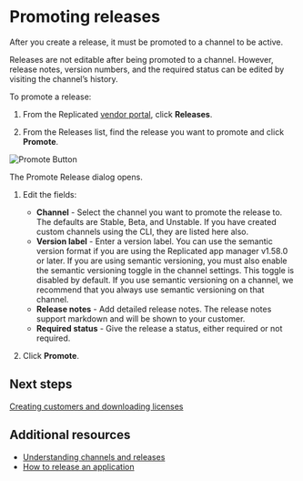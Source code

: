 # Promoting releases

After you create a release, it must be promoted to a channel to be active.

Releases are not editable after being promoted to a channel. However, release notes, version numbers, and the required status can be edited by visiting the channel’s history.

To promote a release:

1. From the Replicated [vendor portal](https://vendor.replicated.com), click **Releases**.

1. From the Releases list, find the release you want to promote and click **Promote**.

  ![Promote Button](/images/promote-button.png)

  The Promote Release dialog opens.

1. Edit the fields:
    * **Channel** - Select the channel you want to promote the release to. The defaults are Stable, Beta, and Unstable. If you have created custom channels using the CLI, they are listed here also.
    * **Version label** - Enter a version label. You can use the semantic version format if you are using the Replicated app manager v1.58.0 or later. If you are using semantic versioning, you must also enable the semantic versioning toggle in the channel settings. This toggle is disabled by default. If you use semantic versioning on a channel, we recommend that you always use semantic versioning on that channel.
    * **Release notes** - Add detailed release notes. The release notes support markdown and will be shown to your customer.
    * **Required status** - Give the release a status, either required or not required.

1. Click **Promote**.


## Next steps

[Creating customers and downloading licenses](releases-creating-customer)

## Additional resources

* [Understanding channels and releases](releases-understanding)
* [How to release an application](releases-workflow)
